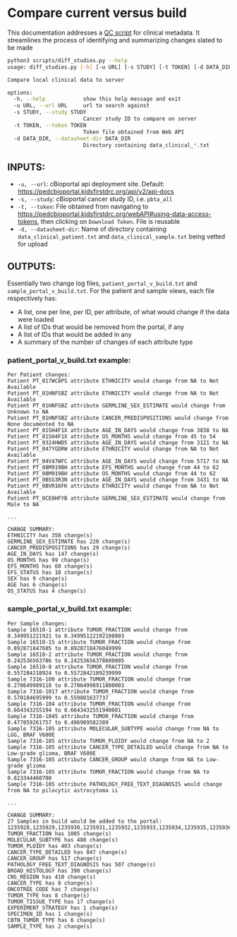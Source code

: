 # Compare current versus build
This documentation addresses a [QC script](../scripts/diff_studies.py) for clinical metadata. It streamlines the process of identifying and summarizing changes slated to be made

```sh
python3 scripts/diff_studies.py --help
usage: diff_studies.py [-h] [-u URL] [-s STUDY] [-t TOKEN] [-d DATA_DIR]

Compare local clinical data to server

options:
  -h, --help            show this help message and exit
  -u URL, --url URL     url to search against
  -s STUDY, --study STUDY
                        Cancer study ID to compare on server
  -t TOKEN, --token TOKEN
                        Token file obtained from Web API
  -d DATA_DIR, --datasheet-dir DATA_DIR
                        Directory containing data_clinical_*.txt
```

## INPUTS:
 - `-u, --url`: cBioportal api deployment site. Default: https://pedcbioportal.kidsfirstdrc.org/api/v2/api-docs
 - `-s, --study`: cBioportal cancer study ID, i.e. `pbta_all`
 - `-t, --token`: File obtained from navigating to https://pedcbioportal.kidsfirstdrc.org/webAPI#using-data-access-tokens, then clicking on `Download Token`. File is reusable
 - `-d, --datasheet-dir`: Name of directory containing `data_clinical_patient.txt` and `data_clinical_sample.txt` being vetted for upload

## OUTPUTS:
Essentially two change log files, `patient_portal_v_build.txt` and `sample_portal_v_build.txt`.
For the patient and sample views, each file respectively has:
 - A list, one per line, per ID, per attribute, of what would change if the data were loaded
 - A list of IDs that would be removed from the portal, if any
 - A list of IDs that would be added in any
 - A summary of the number of changes of each attribute type

### patient_portal_v_build.txt example:
```
Per Patient changes:
Patient PT_017WC8PS attribute ETHNICITY would change from NA to Not Available
Patient PT_01HNFSBZ attribute ETHNICITY would change from NA to Not Available
Patient PT_01HNFSBZ attribute GERMLINE_SEX_ESTIMATE would change from Unknown to NA
Patient PT_01HNFSBZ attribute CANCER_PREDISPOSITIONS would change from None documented to NA
Patient PT_01SH4F1X attribute AGE_IN_DAYS would change from 3838 to NA
Patient PT_01SH4F1X attribute OS_MONTHS would change from 45 to 54
Patient PT_0324HWD5 attribute AGE_IN_DAYS would change from 3121 to NA
Patient PT_047YGDRW attribute ETHNICITY would change from NA to Not Available
Patient PT_04V47WFC attribute AGE_IN_DAYS would change from 5717 to NA
Patient PT_08M919BH attribute EFS_MONTHS would change from 44 to 62
Patient PT_08M919BH attribute OS_MONTHS would change from 44 to 62
Patient PT_0BSG3R3N attribute AGE_IN_DAYS would change from 3431 to NA
Patient PT_0BVR16FK attribute ETHNICITY would change from NA to Not Available
Patient PT_0CE0HFYB attribute GERMLINE_SEX_ESTIMATE would change from Male to NA

...

CHANGE SUMMARY:
ETHNICITY has 358 change(s)
GERMLINE_SEX_ESTIMATE has 220 change(s)
CANCER_PREDISPOSITIONS has 29 change(s)
AGE_IN_DAYS has 147 change(s)
OS_MONTHS has 99 change(s)
EFS_MONTHS has 60 change(s)
EFS_STATUS has 18 change(s)
SEX has 9 change(s)
AGE has 6 change(s)
OS_STATUS has 4 change(s)
```

### sample_portal_v_build.txt example:
```
Per Sample changes:
Sample 16510-1 attribute TUMOR_FRACTION would change from 0.349951221921 to 0.34995122192100003
Sample 16510-15 attribute TUMOR_FRACTION would change from 0.892871847605 to 0.8928718476049999
Sample 16510-2 attribute TUMOR_FRACTION would change from 0.242536563786 to 0.24253656378600005
Sample 16510-8 attribute TUMOR_FRACTION would change from 0.557284218924 to 0.5572842189239999
Sample 7316-100 attribute TUMOR_FRACTION would change from 0.270649989118 to 0.27064998911800003
Sample 7316-1017 attribute TUMOR_FRACTION would change from 0.570184695999 to 0.559801637737
Sample 7316-104 attribute TUMOR_FRACTION would change from 0.664343255194 to 0.6643432551940001
Sample 7316-1045 attribute TUMOR_FRACTION would change from 0.477859261757 to 0.496989582389
Sample 7316-105 attribute MOLECULAR_SUBTYPE would change from NA to LGG, BRAF V600E
Sample 7316-105 attribute TUMOR_PLOIDY would change from NA to 2
Sample 7316-105 attribute CANCER_TYPE_DETAILED would change from NA to Low-grade glioma, BRAF V600E
Sample 7316-105 attribute CANCER_GROUP would change from NA to Low-grade glioma
Sample 7316-105 attribute TUMOR_FRACTION would change from NA to 0.823344460708
Sample 7316-105 attribute PATHOLOGY_FREE_TEXT_DIAGNOSIS would change from NA to pilocytic astrocytoma ii

...

CHANGE SUMMARY:
27 Samples in build would be added to the portal: 1235928,1235929,1235930,1235931,1235932,1235933,1235934,1235935,1235936,1235937,1235938,1235939,1235940,1235941,1235981,1240110,1240112,1240114,1240116,1242273,1242274,1242276,1250775,1250776,1250777,1250778,1273223
TUMOR_FRACTION has 1005 change(s)
MOLECULAR_SUBTYPE has 488 change(s)
TUMOR_PLOIDY has 403 change(s)
CANCER_TYPE_DETAILED has 847 change(s)
CANCER_GROUP has 517 change(s)
PATHOLOGY_FREE_TEXT_DIAGNOSIS has 507 change(s)
BROAD_HISTOLOGY has 390 change(s)
CNS_REGION has 410 change(s)
CANCER_TYPE has 8 change(s)
ONCOTREE_CODE has 7 change(s)
TUMOR_TYPE has 8 change(s)
TUMOR_TISSUE_TYPE has 17 change(s)
EXPERIMENT_STRATEGY has 1 change(s)
SPECIMEN_ID has 1 change(s)
CBTN_TUMOR_TYPE has 6 change(s)
SAMPLE_TYPE has 2 change(s)
```